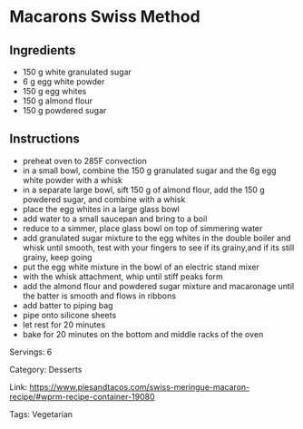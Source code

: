 # Macarons Swiss Method

## Ingredients
- 150 g white granulated sugar
- 6 g egg white powder
- 150 g egg whites
- 150 g almond flour
- 150 g powdered sugar

## Instructions
- preheat oven to 285F convection
- in a small bowl, combine the 150 g granulated sugar and the 6g egg white powder with a whisk
- in a separate large bowl, sift 150 g of almond flour, add the 150 g powdered sugar, and combine with a whisk
- place the egg whites in a large glass bowl
- add water to a small saucepan and bring to a boil
- reduce to a simmer, place glass bowl on top of simmering water
- add granulated sugar mixture to the egg whites in the double boiler and whisk until smooth, test with your fingers to see if its grainy,and if its still grainy, keep going
- put the egg white mixture in the bowl of an electric stand mixer
- with the whisk attachment, whip until stiff peaks form
- add the almond flour and powdered sugar mixture and macaronage until the batter is smooth and flows in ribbons
- add batter to piping bag
- pipe onto silicone sheets
- let rest for 20 minutes
- bake for 20 minutes on the bottom and middle racks of the oven

Servings: 6

Category: Desserts

Link: https://www.piesandtacos.com/swiss-meringue-macaron-recipe/#wprm-recipe-container-19080

Tags: Vegetarian
